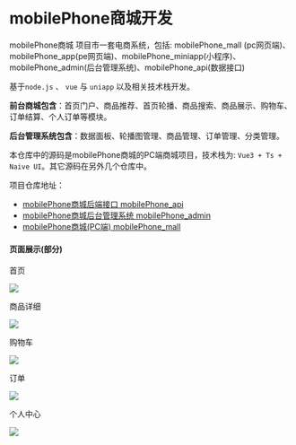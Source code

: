 # mobilePhone商城开发

mobilePhone商城 项目市一套电商系统，包括: mobilePhone_mall (pc网页端)、mobilePhone_app(pe网页端)、mobilePhone_miniapp(小程序)、mobilePhone_admin(后台管理系统)、mobilePhone_api(数据接口)

基于`node.js` 、 `vue`  与  `uniapp` 以及相关技术栈开发。

**前台商城包含**：首页门户、商品推荐、首页轮播、商品搜索、商品展示、购物车、订单结算、个人订单等模块。

**后台管理系统包含**：数据面板、轮播图管理、商品管理、订单管理、分类管理。

本仓库中的源码是mobilePhone商城的PC端商城项目，技术栈为: `Vue3 + Ts + Naive UI`。其它源码在另外几个仓库中。

项目仓库地址：

- [mobilePhone商城后端接口 mobilePhone_api](https://github.com/BlackChao-Script/mobilePhone_api)
- [mobilePhone商城后台管理系统 mobilePhone_admin](https://github.com/BlackChao-Script/mobilePhone_admin)
- [mobilePhone商城(PC端) mobilePhone_mall](https://github.com/BlackChao-Script/mobilePhone_mall)

#### 页面展示(部分)

首页

![](https://cdn.jsdelivr.net/gh/hututu-tech/IMG-gongfeng@main/2022/04/02/62479d78a4767.png)

商品详细

![](https://s3.bmp.ovh/imgs/2022/04/03/743027f9c88b307d.png)

购物车

![](https://s3.bmp.ovh/imgs/2022/04/03/a79e334632845aca.png)

订单

![](https://s3.bmp.ovh/imgs/2022/04/03/70d15a4cdac34e68.png)

个人中心

![](https://s3.bmp.ovh/imgs/2022/04/03/13cac9406ea7de69.png)
